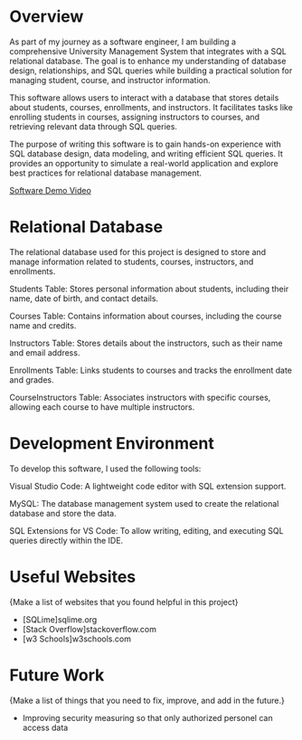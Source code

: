 # Overview
As part of my journey as a software engineer, I am building a comprehensive University Management System that integrates with a SQL relational database. The goal is to enhance my understanding of database design, relationships, and SQL queries while building a practical solution for managing student, course, and instructor information.

This software allows users to interact with a database that stores details about students, courses, enrollments, and instructors. It facilitates tasks like enrolling students in courses, assigning instructors to courses, and retrieving relevant data through SQL queries.

The purpose of writing this software is to gain hands-on experience with SQL database design, data modeling, and writing efficient SQL queries. It provides an opportunity to simulate a real-world application and explore best practices for relational database management.

[Software Demo Video](http://youtube.link.goes.here)

# Relational Database
The relational database used for this project is designed to store and manage information related to students, courses, instructors, and enrollments. 

Students Table: Stores personal information about students, including their name, date of birth, and contact details.

Courses Table: Contains information about courses, including the course name and credits.

Instructors Table: Stores details about the instructors, such as their name and email address.

Enrollments Table: Links students to courses and tracks the enrollment date and grades.

CourseInstructors Table: Associates instructors with specific courses, allowing each course to have multiple instructors.

# Development Environment

To develop this software, I used the following tools:

Visual Studio Code: A lightweight code editor with SQL extension support.

MySQL: The database management system used to create the relational database and store the data.

SQL Extensions for VS Code: To allow writing, editing, and executing SQL queries directly within the IDE.
# Useful Websites

{Make a list of websites that you found helpful in this project}

- [SQLime]sqlime.org
- [Stack Overflow]stackoverflow.com
- [w3 Schools]w3schools.com

# Future Work

{Make a list of things that you need to fix, improve, and add in the future.}

- Improving security measuring so that only authorized personel can access data

